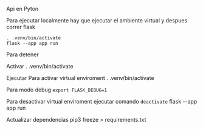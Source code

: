 Api en Pyton

Para ejecutar localmente hay que ejecutar el ambiente virtual y despues correr flask

```
. .venv/bin/activate
flask --app app run
```

Para detener 

Activar . .venv/bin/activate

Ejecutar Para activar virtual enviroment . .venv/bin/activate 

Para modo debug `export FLASK_DEBUG=1` 

Para desactivar virtual enviroment ejecutar comando `deactivate` flask --app app run

Actualizar dependencias pip3 freeze &gt; requirements.txt